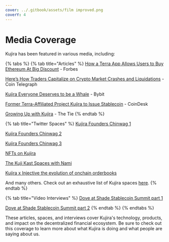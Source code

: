 ```yaml
---
cover: ../.gitbook/assets/film improved.png
coverY: 4
---
```


# Media Coverage

Kujira has been featured in various media, including:

{% tabs %}
{% tab title="Articles" %}
[How a Terra App Allows Users to Buy Ethereum At Big Discount](https://www.forbes.com/sites/youngjoseph/2021/12/28/how-a-terra-app-allows-users-to-buy-ethereum-at-big-discount/?sh=5dad9cd73dc7) - Forbes

[Here’s How Traders Capitalize on Crypto Market Crashes and Liquidations](https://cointelegraph.com/news/here-s-how-traders-capitalize-on-crypto-market-crashes-and-liquidations) - Coin Telegraph

[Kujira Everyone Deserves to be a Whale](https://blog.bybit.com/en-US/post/kujira-everyone-deserves-to-be-a-whale-blt775ca9f6ea3cb5eb/) - Bybit

[Former Terra-Affiliated Project Kujira to Issue Stablecoin](https://www.coindesk.com/markets/2022/08/09/former-terra-affiliated-project-kujira-to-issue-stablecoin/) - CoinDesk

[Growing Up with Kujira](https://research.thetie.io/growing-up-with-kujira/) - The Tie
{% endtab %}

{% tab title="Twitter Spaces" %}
[Kujira Founders Chinwag 1](https://terraspaces.org/2022/10/06/kujira-wine-and-chinwag-a-night-with-hans-brett/)

[Kujira Founders Chinwag 2](https://terraspaces.org/2023/03/30/a-chinwag-with-hans-brett-dove-special-guests/)

[Kujira Founders Chinwag 3](https://terraspaces.org/2023/10/24/a-full-team-kujira-chinwag/)

[NFTs on Kujira](https://terraspaces.org/2024/03/07/nfts-on-kujira/)

[The Kuji Kast Spaces with Nami](https://terraspaces.org/2023/10/17/the-kuji-kast-spaces-with-nami/)

[Kujira x Injective the evolution of onchain orderbooks](https://terraspaces.org/2024/01/19/kujira-x-injective-the-evolution-of-onchain-orderbooks/)

And many others. Check out an exhaustive list of Kujira spaces [here](https://terraspaces.org/kujira/).
{% endtab %}

{% tab title="Video Interviews" %}
[Dove at Shade Stablecoin Summit part 1](https://www.youtube.com/watch?v=75XOwmF6bl8)

[Dove at Shade Stablecoin Summit part 2](https://www.youtube.com/watch?v=wA8ZzK3KTDo)
{% endtab %}
{% endtabs %}

These articles, spaces, and interviews cover Kujira's technology, products, and impact on the decentralized financial ecosystem. Be sure to check out this coverage to learn more about what Kujira is doing and what people are saying about us.
